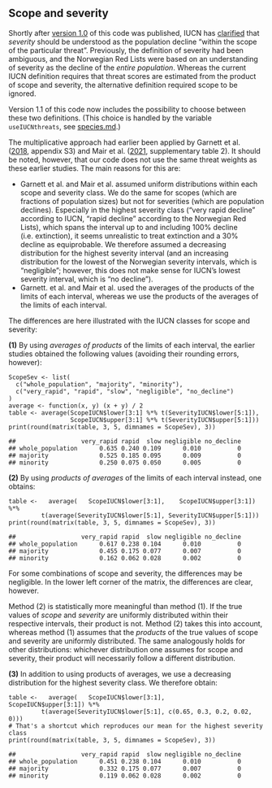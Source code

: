 ## Scope and severity

Shortly after [version 1.0](http://dx.doi.org/10.5281/zenodo.7930001) of
this code was published, IUCN has
[clarified](https://www.iucnredlist.org/resources/threat-classification-scheme)
that *severity* should be understood as the population decline “within
the scope of the particular threat”. Previously, the definition of
severity had been ambiguous, and the Norwegian Red Lists were based on
an understanding of severity as the decline of the *entire population*.
Whereas the current IUCN definition requires that threat scores are
estimated from the product of scope and severity, the alternative
definition required scope to be ignored.

Version 1.1 of this code now includes the possibility to choose between
these two definitions. (This choice is handled by the variable
`useIUCNthreats`, see [species.md](species.md).)

The multiplicative approach had earlier been applied by Garnett et al. 
([2018](http://dx.doi.org/10.1111/cobi.13220), appendix S3) and Mair et
al. ([2021](http://dx.doi.org/10.1038/s41559-021-01432-0), supplementary
table 2). It should be noted, however, that our code does not use the
same threat weights as these earlier studies. The main reasons for this
are:

-   Garnett et al. and Mair et al. assumed uniform distributions within
    each scope and severity class. We do the same for scopes (which are
    fractions of population sizes) but not for severities (which are
    population declines). Especially in the highest severity class
    (“very rapid decline” according to IUCN, “rapid decline” according
    to the Norwegian Red Lists), which spans the interval up to and
    including 100% decline (i.e. extinction), it seems unrealistic to
    treat extinction and a 30% decline as equiprobable. We therefore
    assumed a decreasing distribution for the highest severity interval
    (and an increasing distribution for the lowest of the Norwegian
    severity intervals, which is “negligible”; however, this does not
    make sense for IUCN’s lowest severity interval, which is “no
    decline”).
-   Garnett. et al. and Mair et al. used the averages of the products of
    the limits of each interval, whereas we use the products of the
    averages of the limits of each interval.

The differences are here illustrated with the IUCN classes for scope and
severity:

**(1)** By using *averages of products* of the limits of each interval,
the earlier studies obtained the following values (avoiding their
rounding errors, however):

    ScopeSev <- list(
      c("whole_population", "majority", "minority"),
      c("very_rapid", "rapid", "slow", "negligible", "no_decline")
    )
    average <- function(x, y) (x + y) / 2
    table <- average(ScopeIUCN$lower[3:1] %*% t(SeverityIUCN$lower[5:1]),
                     ScopeIUCN$upper[3:1] %*% t(SeverityIUCN$upper[5:1]))
    print(round(matrix(table, 3, 5, dimnames = ScopeSev), 3))

    ##                  very_rapid rapid  slow negligible no_decline
    ## whole_population      0.635 0.240 0.109      0.010          0
    ## majority              0.525 0.185 0.095      0.009          0
    ## minority              0.250 0.075 0.050      0.005          0

**(2)** By using *products of averages* of the limits of each interval
instead, one obtains:

    table <-   average(   ScopeIUCN$lower[3:1],    ScopeIUCN$upper[3:1]) %*%
             t(average(SeverityIUCN$lower[5:1], SeverityIUCN$upper[5:1]))
    print(round(matrix(table, 3, 5, dimnames = ScopeSev), 3))

    ##                  very_rapid rapid  slow negligible no_decline
    ## whole_population      0.617 0.238 0.104      0.010          0
    ## majority              0.455 0.175 0.077      0.007          0
    ## minority              0.162 0.062 0.028      0.002          0

For some combinations of scope and severity, the differences may be
negligible. In the lower left corner of the matrix, the differences are
clear, however.

Method (2) is statistically more meaningful than method (1). If the true
values of *scope* and *severity* are uniformly distributed within their
respective intervals, their product is not. Method (2) takes this into
account, whereas method (1) assumes that the *products* of the true
values of scope and severity are uniformly distributed. The same
analogously holds for other distributions: whichever distribution one
assumes for scope and severity, their product will necessarily follow a
different distribution.

**(3)** In addition to using products of averages, we use a decreasing
distribution for the highest severity class. We therefore obtain:

    table <-   average(   ScopeIUCN$lower[3:1],       ScopeIUCN$upper[3:1]) %*%
             t(average(SeverityIUCN$lower[5:1], c(0.65, 0.3, 0.2, 0.02, 0)))
    # That's a shortcut which reproduces our mean for the highest severity class
    print(round(matrix(table, 3, 5, dimnames = ScopeSev), 3))

    ##                  very_rapid rapid  slow negligible no_decline
    ## whole_population      0.451 0.238 0.104      0.010          0
    ## majority              0.332 0.175 0.077      0.007          0
    ## minority              0.119 0.062 0.028      0.002          0
